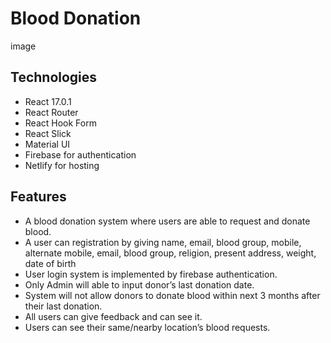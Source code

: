 # Blood Donation

image

## Technologies

- React 17.0.1
- React Router
- React Hook Form
- React Slick
- Material UI
- Firebase for authentication
- Netlify for hosting

## Features

- A blood donation system where users are able to request and donate blood.
- A user can registration by giving name, email, blood group, mobile, alternate mobile, email, blood group, religion, present address, weight, date of birth
- User login system is implemented by firebase authentication.
- Only Admin will able to input donor’s last donation date.
- System will not allow donors to donate blood within next 3 months after their last donation.
- All users can give feedback and can see it.
- Users can see their same/nearby location’s blood requests.
